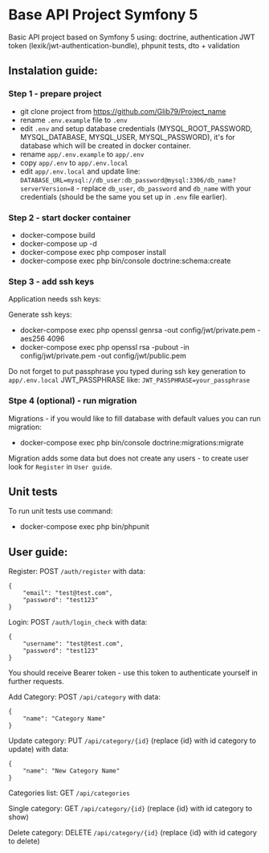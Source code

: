 # Base API Project Symfony 5

Basic API project based on Symfony 5 using: doctrine, authentication JWT token (lexik/jwt-authentication-bundle), phpunit tests, dto + validation

## Instalation guide:

### Step 1 - prepare project
- git clone project from https://github.com/Glib79/Project_name
- rename `.env.example` file to `.env`
- edit `.env` and setup database credentials (MYSQL_ROOT_PASSWORD, MYSQL_DATABASE, MYSQL_USER, MYSQL_PASSWORD), it's for database which will be created in docker container.
- rename `app/.env.example` to `app/.env`
- copy `app/.env` to `app/.env.local`
- edit `app/.env.local` and update line: `DATABASE_URL=mysql://db_user:db_password@mysql:3306/db_name?serverVersion=8` - replace `db_user`, `db_password` and `db_name` with your credentials (should be the same you set up in `.env` file earlier).

### Step 2 - start docker container
- docker-compose build
- docker-compose up -d
- docker-compose exec php composer install
- docker-compose exec php bin/console doctrine:schema:create

### Step 3 - add ssh keys
Application needs ssh keys:

Generate ssh keys:
- docker-compose exec php openssl genrsa -out config/jwt/private.pem -aes256 4096
- docker-compose exec php openssl rsa -pubout -in config/jwt/private.pem -out config/jwt/public.pem

Do not forget to put passphrase you typed during ssh key generation to `app/.env.local` JWT_PASSPHRASE like:
`JWT_PASSPHRASE=your_passphrase`

### Stpe 4 (optional) - run migration
Migrations - if you would like to fill database with default values you can run migration:
- docker-compose exec php bin/console doctrine:migrations:migrate

Migration adds some data but does not create any users - to create user look for `Register` in `User guide`.

## Unit tests

To run unit tests use command:
- docker-compose exec php bin/phpunit

## User guide:

Register: POST `/auth/register` with data:

    {
	    "email": "test@test.com",
	    "password": "test123"
    }

Login: POST `/auth/login_check` with data:

    {
        "username": "test@test.com",
        "password": "test123"
    }

You should receive Bearer token - use this token to authenticate yourself in further requests.

Add Category: POST `/api/category` with data:

	{
		"name": "Category Name"
	}

Update category: PUT `/api/category/{id}` (replace {id} with id category to update) with data:

	{
		"name": "New Category Name"
	}
	
Categories list: GET `/api/categories`

Single category: GET `/api/category/{id}`  (replace {id} with id category to show)

Delete category: DELETE `/api/category/{id}`  (replace {id} with id category to delete)
